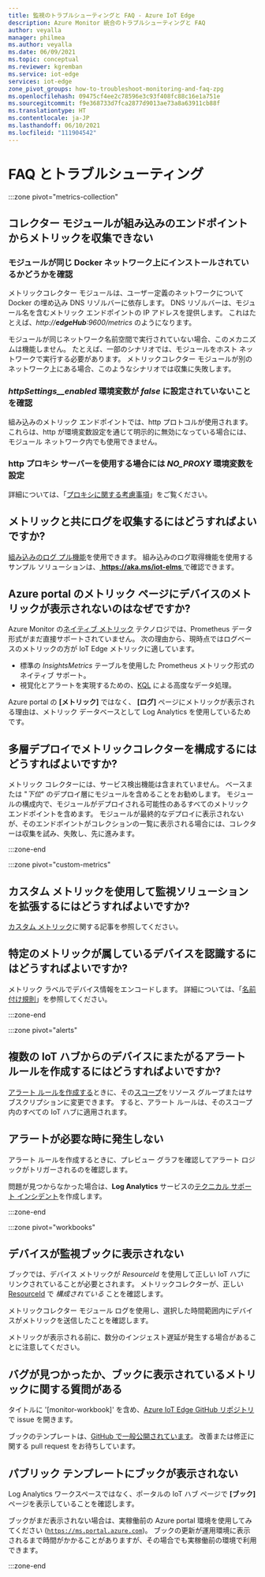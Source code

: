```yaml
---
title: 監視のトラブルシューティングと FAQ - Azure IoT Edge
description: Azure Monitor 統合のトラブルシューティングと FAQ
author: veyalla
manager: philmea
ms.author: veyalla
ms.date: 06/09/2021
ms.topic: conceptual
ms.reviewer: kgremban
ms.service: iot-edge
services: iot-edge
zone_pivot_groups: how-to-troubleshoot-monitoring-and-faq-zpg
ms.openlocfilehash: 09475cf4ee2c78596e3c93f408fc88c16e1a751e
ms.sourcegitcommit: f9e368733d7fca2877d9013ae73a8a63911cb88f
ms.translationtype: HT
ms.contentlocale: ja-JP
ms.lasthandoff: 06/10/2021
ms.locfileid: "111904542"
---
```

# <a name="faq-and-troubleshooting"></a>FAQ とトラブルシューティング

:::zone pivot="metrics-collection"

## <a name="collector-module-is-unable-to-collect-metrics-from-built-in-endpoints"></a>コレクター モジュールが組み込みのエンドポイントからメトリックを収集できない

### <a name="check-if-modules-are-on-the-same-docker-network"></a>モジュールが同じ Docker ネットワーク上にインストールされているかどうかを確認

メトリックコレクター モジュールは、ユーザー定義のネットワークについて Docker の埋め込み DNS リゾルバーに依存します。 DNS リゾルバーは、モジュール名を含むメトリック エンドポイントの IP アドレスを提供します。 これはたとえば、*http://**edgeHub**:9600/metrics* のようになります。

モジュールが同じネットワーク名前空間で実行されていない場合、このメカニズムは機能しません。 たとえば、一部のシナリオでは、モジュールをホスト ネットワークで実行する必要があります。 メトリックコレクター モジュールが別のネットワーク上にある場合、このようなシナリオでは収集に失敗します。

### <a name="verify-that-httpsettings__enabled-environment-variable-isnt-set-to-false"></a>*httpSettings__enabled* 環境変数が *false* に設定されていないことを確認

組み込みのメトリック エンドポイントでは、http プロトコルが使用されます。 これらは、http が環境変数設定を通じて明示的に無効になっている場合には、モジュール ネットワーク内でも使用できません。

### <a name="set-no_proxy-environment-variable-if-using-http-proxy-server"></a>http プロキシ サーバーを使用する場合には *NO_PROXY* 環境変数を設定

詳細については、「[プロキシに関する考慮事項](how-to-collect-and-transport-metrics.md#proxy-considerations)」をご覧ください。

## <a name="how-do-i-collect-logs-along-with-metrics"></a>メトリックと共にログを収集するにはどうすればよいですか?

[組み込みのログ プル機能](how-to-retrieve-iot-edge-logs.md)を使用できます。 組み込みのログ取得機能を使用するサンプル ソリューションは、[ **https://aka.ms/iot-elms** ](https://aka.ms/iot-elms) で確認できます。

## <a name="why-cant-i-see-device-metrics-in-the-metrics-page-in-azure-portal"></a>Azure portal のメトリック ページにデバイスのメトリックが表示されないのはなぜですか?

Azure Monitor の[ネイティブ メトリック](../azure-monitor/essentials/data-platform-metrics.md) テクノロジでは、Prometheus データ形式がまだ直接サポートされていません。 次の理由から、現時点ではログベースのメトリックの方が IoT Edge メトリックに適しています。

* 標準の *InsightsMetrics* テーブルを使用した Prometheus メトリック形式のネイティブ サポート。
* 視覚化とアラートを実現するための、[KQL](https://aka.ms/kql) による高度なデータ処理。

Azure portal の **[メトリック]** ではなく、 **[ログ]** ページにメトリックが表示される理由は、メトリック データベースとして Log Analytics を使用しているためです。

## <a name="how-do-i-configure-metrics-collector-in-a-layered-deployment"></a>多層デプロイでメトリックコレクターを構成するにはどうすればよいですか?

メトリック コレクターには、サービス検出機能は含まれていません。 ベースまたは "*下位*" のデプロイ層にモジュールを含めることをお勧めします。 モジュールの構成内で、モジュールがデプロイされる可能性のあるすべてのメトリック エンドポイントを含めます。 モジュールが最終的なデプロイに表示されないが、そのエンドポイントがコレクションの一覧に表示される場合には、コレクターは収集を試み、失敗し、先に進みます。

:::zone-end

:::zone pivot="custom-metrics"

## <a name="how-do-i-augment-the-monitoring-solution-with-custom-metrics"></a>カスタム メトリックを使用して監視ソリューションを拡張するにはどうすればよいですか?

[カスタム メトリック](how-to-add-custom-metrics.md)に関する記事を参照してください。

## <a name="how-can-i-tell-which-device-a-particular-metric-belongs-to"></a>特定のメトリックが属しているデバイスを認識するにはどうすればよいですか?

メトリック ラベルでデバイス情報をエンコードします。 詳細については、「[名前付け規則](how-to-add-custom-metrics.md#naming-conventions)」を参照してください。

:::zone-end

:::zone pivot="alerts"

## <a name="how-do-i-create-a-alert-rule-that-spans-devices-from-multiple-iot-hubs"></a>複数の IoT ハブからのデバイスにまたがるアラート ルールを作成するにはどうすればよいですか?

[アラート ルールを作成する](how-to-create-alerts.md#create-an-alert-rule)ときに、その[スコープ](how-to-create-alerts.md#select-alert-rule-scope)をリソース グループまたはサブスクリプションに変更できます。 すると、アラート ルールは、そのスコープ内のすべての IoT ハブに適用されます。

## <a name="alerts-arent-firing-when-they-should"></a>アラートが必要な時に発生しない

アラート ルールを作成するときに、プレビュー グラフを確認してアラート ロジックがトリガーされるのを確認します。

問題が見つからなかった場合は、**Log Analytics** サービスの[テクニカル サポート インシデント](https://azure.microsoft.com/support/create-ticket/)を作成します。

:::zone-end

:::zone pivot="workbooks"

## <a name="my-device-isnt-showing-up-in-the-monitoring-workbook"></a>デバイスが監視ブックに表示されない

ブックでは、デバイス メトリックが *ResourceId* を使用して正しい IoT ハブにリンクされていることが必要とされます。 メトリックコレクターが、正しい [ResourceId](how-to-collect-and-transport-metrics.md#metrics-collector-configuration) で *構成されている* ことを確認します。

メトリックコレクター モジュール ログを使用し、選択した時間範囲内にデバイスがメトリックを送信したことを確認します。

メトリックが表示される前に、数分のインジェスト遅延が発生する場合があることに注意してください。

## <a name="i-found-a-bug-or-have-a-question-about-metrics-being-shown-in-the-workbook"></a>バグが見つかったか、ブックに表示されているメトリックに関する質問がある

タイトルに '[monitor-workbook]' を含め、[Azure IoT Edge GitHub リポジトリ](https://github.com/azure/iotedge/issues)で issue を開きます。

ブックのテンプレートは、[GitHub で一般公開されています](https://github.com/microsoft/Application-Insights-Workbooks/tree/master/Workbooks/IoTHub)。 改善または修正に関する pull request をお待ちしています。

## <a name="i-cannot-see-the-workbooks-in-the-public-templates"></a>パブリック テンプレートにブックが表示されない

Log Analytics ワークスペースではなく、ポータルの IoT ハブ ページで **[ブック]** ページを表示していることを確認します。

ブックがまだ表示されない場合は、実稼働前の Azure portal 環境を使用してみてください ([`https://ms.portal.azure.com`](https://ms.portal.azure.com))。 ブックの更新が運用環境に表示されるまで時間がかかることがありますが、その場合でも実稼働前の環境で利用できます。

:::zone-end
